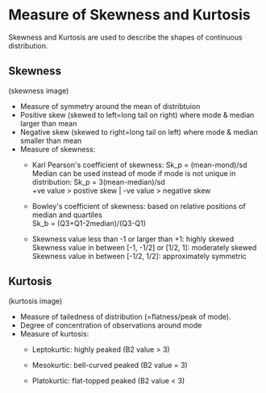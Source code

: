 # Measure of Skewness and Kurtosis
Skewness and Kurtosis are used to describe the shapes of continuous distribution.

## Skewness
(skewness image)
- Measure of symmetry around the mean of distribtuion
- Positive skew (skewed to left=long tail on right) where mode & median larger than mean
- Negative skew (skewed to right=long tail on left) where mode & median smaller than mean 
- Measure of skewness:
  - Karl Pearson's coefficient of skewness: Sk_p = (mean-mond)/sd
    <br>Median can be used instead of mode if mode is not unique in distribution: Sk_p = 3(mean-median)/sd
    <br>+ve value > postive skew | -ve value > negative skew
    
  - Bowley's coefficient of skewness: based on relative positions of median and quartiles
    <br>Sk_b = (Q3+Q1-2median)/(Q3-Q1)
    
  - Skewness value less than -1 or larger than +1: highly skewed
    <br>Skewness value in between [-1, -1/2] or [1/2, 1]: moderately skewed
    <br>Skewness value in between [-1/2, 1/2]: approximately symmetric

## Kurtosis
(kurtosis image)
- Measure of tailedness of distribution (=flatness/peak of mode).
- Degree of concentration of observations around mode
- Measure of kurtosis:
  - Leptokurtic: highly peaked (B2 value > 3)

  - Mesokurtic: bell-curved peaked (B2 value = 3)

  - Platokurtic: flat-topped peaked (B2 value < 3)
